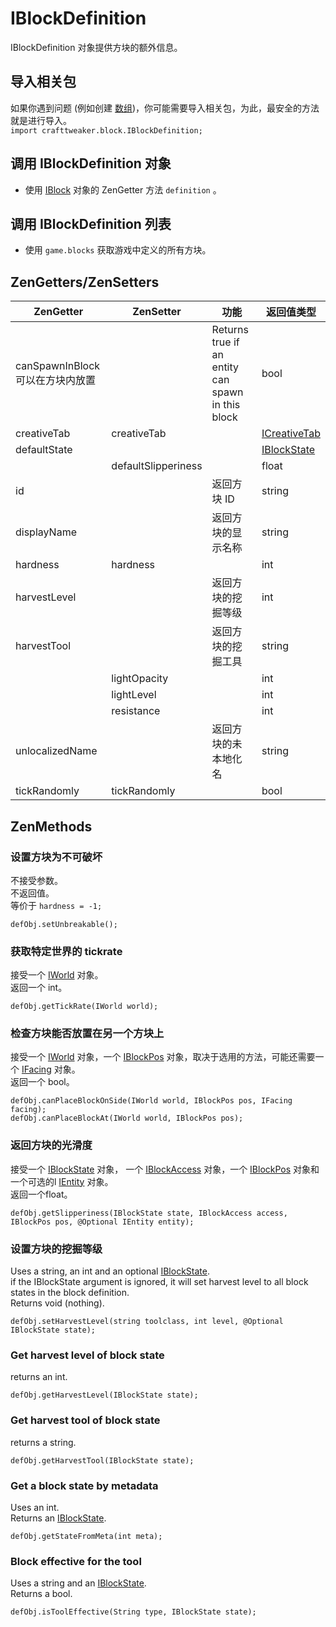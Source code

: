 # IBlockDefinition

IBlockDefinition 对象提供方块的额外信息。

## 导入相关包

如果你遇到问题 (例如创建 [数组](/AdvancedFunctions/Arrays_and_Loops/))，你可能需要导入相关包，为此，最安全的方法就是进行导入。  
`import crafttweaker.block.IBlockDefinition;`

## 调用 IBlockDefinition 对象

* 使用 [IBlock](/Vanilla/Blocks/IBlock/) 对象的 ZenGetter 方法 `definition` 。

## 调用 IBlockDefinition 列表

* 使用 `game.blocks` 获取游戏中定义的所有方块。

## ZenGetters/ZenSetters

| ZenGetter                | ZenSetter           | 功能                                                | 返回值类型                                               |
| ------------------------ | ------------------- | ------------------------------------------------- | --------------------------------------------------- |
| canSpawnInBlock 可以在方块内放置 |                     | Returns true if an entity can spawn in this block | bool                                                |
| creativeTab              | creativeTab         |                                                   | [ICreativeTab](/Vanilla/CreativeTabs/ICreativeTab/) |
| defaultState             |                     |                                                   | [IBlockState](/Vanilla/Blocks/IBlockState/)         |
|                          | defaultSlipperiness |                                                   | float                                               |
| id                       |                     | 返回方块 ID                                           | string                                              |
| displayName              |                     | 返回方块的显示名称                                         | string                                              |
| hardness                 | hardness            |                                                   | int                                                 |
| harvestLevel             |                     | 返回方块的挖掘等级                                         | int                                                 |
| harvestTool              |                     | 返回方块的挖掘工具                                         | string                                              |
|                          | lightOpacity        |                                                   | int                                                 |
|                          | lightLevel          |                                                   | int                                                 |
|                          | resistance          |                                                   | int                                                 |
| unlocalizedName          |                     | 返回方块的未本地化名                                        | string                                              |
| tickRandomly             | tickRandomly        |                                                   | bool                                                |

## ZenMethods

### 设置方块为不可破坏

不接受参数。  
不返回值。  
等价于 `hardness = -1;`

```zenscript
defObj.setUnbreakable();
```

### 获取特定世界的 tickrate

接受一个 [IWorld](/Vanilla/World/IWorld/) 对象。  
返回一个 int。

```zenscript
defObj.getTickRate(IWorld world);
```

### 检查方块能否放置在另一个方块上

接受一个 [IWorld](/Vanilla/World/IWorld/) 对象，一个 [IBlockPos](/Vanilla/World/IBlockPos/) 对象，取决于选用的方法，可能还需要一个 [IFacing](/Vanilla/World/IFacing/) 对象。  
返回一个 bool。

```zenscript
defObj.canPlaceBlockOnSide(IWorld world, IBlockPos pos, IFacing facing);
defObj.canPlaceBlockAt(IWorld world, IBlockPos pos);
```

### 返回方块的光滑度

接受一个 [IBlockState](/Vanilla/Blocks/IBlockState/) 对象， 一个 [IBlockAccess](/Vanilla/World/IBlockAccess/) 对象，一个 [IBlockPos](/Vanilla/World/IBlockPos/) 对象和一个可选的l [IEntity](/Vanilla/Entities/IEntity/) 对象。  
返回一个float。

```zenscript
defObj.getSlipperiness(IBlockState state, IBlockAccess access, IBlockPos pos, @Optional IEntity entity);
```

### 设置方块的挖掘等级

Uses a string, an int and an optional [IBlockState](/Vanilla/Blocks/IBlockState/).  
if the IBlockState argument is ignored, it will set harvest level to all block states in the block definition.  
Returns void (nothing).

```zenscript
defObj.setHarvestLevel(string toolclass, int level, @Optional IBlockState state);
```

### Get harvest level of block state

returns an int.

```zenscript
defObj.getHarvestLevel(IBlockState state);
```

### Get harvest tool of block state

returns a string.

```zenscript
defObj.getHarvestTool(IBlockState state);
```

### Get a block state by metadata

Uses an int.  
Returns an [IBlockState](/Vanilla/Blocks/IBlockState/).

```zenscript
defObj.getStateFromMeta(int meta);
```

### Block effective for the tool

Uses a string and an [IBlockState](/Vanilla/Blocks/IBlockState/).  
Returns a bool.

```zenscript
defObj.isToolEffective(String type, IBlockState state);
```